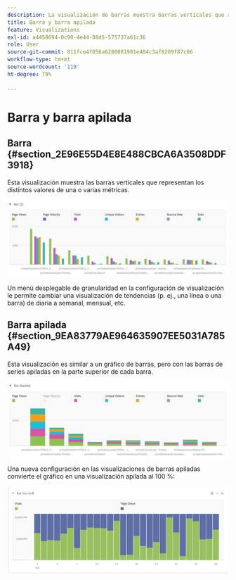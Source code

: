```yaml
---
description: La visualización de barras muestra barras verticales que representan varios valores en una o más métricas.
title: Barra y barra apilada
feature: Visualizations
exl-id: a4458694-0c90-4e44-88d5-575737a61c36
role: User
source-git-commit: 811fce4f056a6280081901e484c3af8209f87c06
workflow-type: tm+mt
source-wordcount: '119'
ht-degree: 79%

---
```


# Barra y barra apilada

## Barra {#section_2E96E55D4E8E488CBCA6A3508DDF3918}

Esta visualización muestra las barras verticales que representan los distintos valores de una o varias métricas.

![Visualización de barras verticales que muestran varias métricas, incluidas Vistas de página, Visitas, Entradas y Salidas.](assets/bar.png)

Un menú desplegable de granularidad en la configuración de visualización le permite cambiar una visualización de tendencias (p. ej., una línea o una barra) de diaria a semanal, mensual, etc.

## Barra apilada {#section_9EA83779AE964635907EE5031A785A49}

Esta visualización es similar a un gráfico de barras, pero con las barras de series apiladas en la parte superior de cada barra.

![Gráfico de barras apiladas que muestra varias métricas.](assets/bar-stacked.png)

Una nueva configuración en las visualizaciones de barras apiladas convierte el gráfico en una visualización apilada al 100 %:

![Gráfico de barras apiladas al 100 %.](assets/stacked_100_percent.png)
